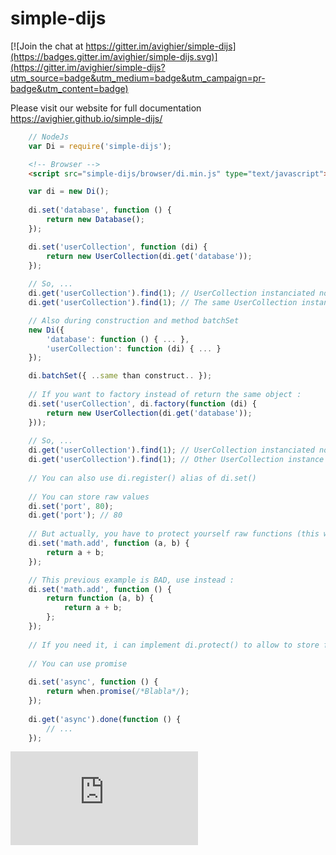 # simple-dijs

[![Join the chat at https://gitter.im/avighier/simple-dijs](https://badges.gitter.im/avighier/simple-dijs.svg)](https://gitter.im/avighier/simple-dijs?utm_source=badge&utm_medium=badge&utm_campaign=pr-badge&utm_content=badge)

Please visit our website for full documentation https://avighier.github.io/simple-dijs/

```javascript
    // NodeJs
    var Di = require('simple-dijs');
```

```html
    <!-- Browser -->
    <script src="simple-dijs/browser/di.min.js" type="text/javascript"></script>
```    

```javascript
    var di = new Di();
    
    di.set('database', function () {
        return new Database();
    });

    di.set('userCollection', function (di) {
        return new UserCollection(di.get('database'));
    });
    
    // So, ...
    di.get('userCollection').find(1); // UserCollection instanciated now !
    di.get('userCollection').find(1); // The same UserCollection instance

    // Also during construction and method batchSet
    new Di({
        'database': function () { ... },
        'userCollection': function (di) { ... }
    });

    di.batchSet({ ..same than construct.. });
    
    // If you want to factory instead of return the same object :
    di.set('userCollection', di.factory(function (di) {
        return new UserCollection(di.get('database'));
    }));
    
    // So, ...
    di.get('userCollection').find(1); // UserCollection instanciated now !
    di.get('userCollection').find(1); // Other UserCollection instance now, instanciated now !
    
    // You can also use di.register() alias of di.set()
    
    // You can store raw values
    di.set('port', 80);
    di.get('port'); // 80
    
    // But actually, you have to protect yourself raw functions (this will be protect() method) :
    di.set('math.add', function (a, b) {
        return a + b;
    });

    // This previous example is BAD, use instead :
    di.set('math.add', function () {
        return function (a, b) {
            return a + b;
        };
    });
    
    // If you need it, i can implement di.protect() to allow to store functions
    
    // You can use promise
    
    di.set('async', function () {
        return when.promise(/*Blabla*/);
    });
    
    di.get('async').done(function () {
        // ...
    });
```

[![](https://avighier.piwikpro.com/piwik.php?idsite=7&rec=1)]()